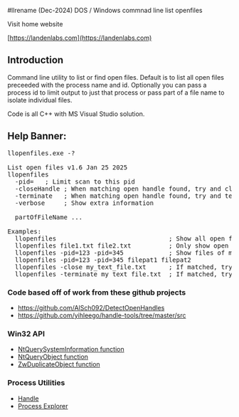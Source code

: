 #llrename  (Dec-2024)
DOS / Windows commnad line list openfiles 

Visit home website

[https://landenlabs.com](https://landenlabs.com)


## Introduction

Command line utility to list or find open files. Default is to list all open files preceeded with the process name and id. 
Optionally you can pass a process id to limit output to just that process
or pass part of a file name to isolate individual files. 

Code is all C++ with MS Visual Studio solution.

## Help Banner:
<pre>
llopenfiles.exe -?

List open files v1.6 Jan 25 2025
llopenfiles
  -pid=<pid>   ; Limit scan to this pid
  -closeHandle ; When matching open handle found, try and close it
  -terminate   ; When matching open handle found, try and terminate process
  -verbose     ; Show extra information

  partOfFileName ...

Examples:
  llopenfiles                              ; Show all open files
  llopenfiles file1.txt file2.txt          ; Only show open file matches
  llopenfiles -pid=123 -pid=345            ; Show files of matched process ids
  llopenfiles -pid=123 -pid=345 filepat1 filepat2
  llopenfiles -close my_text_file.txt      ; If matched, try and close it
  llopenfiles -terminate my_text_file.txt  ; If matched, try and terminate process
</pre>

### Code based off of work from these github projects
 
- https://github.com/AlSch092/DetectOpenHandles
- https://github.com/yihleego/handle-tools/tree/master/src

### Win32 API

- [NtQuerySystemInformation function](https://docs.microsoft.com/en-us/windows/win32/api/winternl/nf-winternl-ntquerysysteminformation)
- [NtQueryObject function](https://docs.microsoft.com/en-us/windows/win32/api/winternl/nf-winternl-ntqueryobject)
- [ZwDuplicateObject function](https://docs.microsoft.com/en-us/windows-hardware/drivers/ddi/ntifs/nf-ntifs-zwduplicateobject)

### Process Utilities

- [Handle](https://docs.microsoft.com/en-us/sysinternals/downloads/handle)
- [Process Explorer](https://docs.microsoft.com/en-us/sysinternals/downloads/process-explorer)